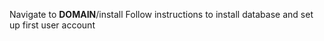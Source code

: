 Navigate to __DOMAIN__/install
Follow instructions to install database and set up first user account